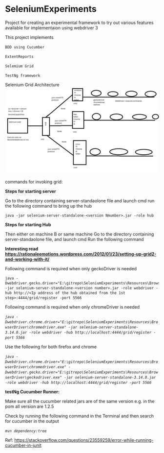 # SeleniumExperiments


Project for creating an experimental framework to try out various features available for implementaion using webdriver 3
 
This project implements

`BDD using Cucumber`

`ExtentReports`

`Selemium Grid`

`TestNg framework`

Selenium Grid Architecture
![Alt text](Resources/images/GridArchitecture.jpg?raw=true "Selenium Grid Architecture")

commands for invoking grid:

**Steps for starting server**

Go to the directory containing server-standaolone file and launch cmd
run the following command to bring up the hub

    java -jar selenium-server-standalone-<version Nmumber>.jar -role hub

**Steps for starting Hub**

Then either on machine B or same machine Go to the directory containing server-standaolone file, and launch cmd
Run the following command


    
**Interesting read
    https://rationaleemotions.wordpress.com/2012/01/23/setting-up-grid2-and-working-with-it/**

Following command is required when only geckoDriver is needed

    java -Dwebdriver.gecko.driver="E:\gitrepo\SeleniumExperiments\Resources\BrowserDriver\geckodriver.exe" -jar selenium-server-standalone-<version number>.jar -role webdriver -hub http://<Ip address of the hub obtained from the 1st step>:4444/grid/register -port 5566

Following command is required when only chromeDriver is needed

_`java -Dwebdriver.chrome.driver="E:\gitrepo\SeleniumExperiments\Resources\BrowserDriver\chromedriver.exe" -jar selenium-server-standalone-3.14.0.jar -role webdriver -hub http://localhost:4444/grid/register -port 5566`_

Use the following for both firefox and chrome

_`java -Dwebdriver.chrome.driver="E:\gitrepo\SeleniumExperiments\Resources\BrowserDriver\chromedriver.exe" -Dwebdriver.gecko.driver="E:\gitrepo\SeleniumExperiments\Resources\BrowserDriver\geckodriver.exe" -jar selenium-server-standalone-3.14.0.jar -role webdriver -hub http://localhost:4444/grid/register -port 5566 `_


**testNg Cucumber Runner:**

Make sure all the cucumber related jars are of the same version
e.g. in the pom all version are 1.2.5
 
Check by running the following command in the Terminal and then search for cucumber in the output

_`mvn dependency:tree`_

Ref: https://stackoverflow.com/questions/23559259/error-while-running-cucumber-in-junit
